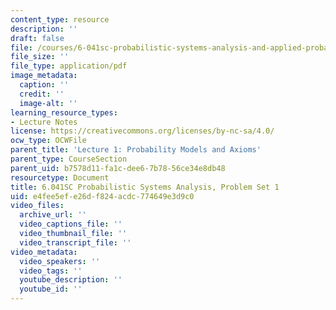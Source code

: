 ```yaml
---
content_type: resource
description: ''
draft: false
file: /courses/6-041sc-probabilistic-systems-analysis-and-applied-probability-fall-2013/e4fee5efe26df824acdc774649e3d9c0_MIT6_041SCF13_assn01.pdf
file_size: ''
file_type: application/pdf
image_metadata:
  caption: ''
  credit: ''
  image-alt: ''
learning_resource_types:
- Lecture Notes
license: https://creativecommons.org/licenses/by-nc-sa/4.0/
ocw_type: OCWFile
parent_title: 'Lecture 1: Probability Models and Axioms'
parent_type: CourseSection
parent_uid: b7578d11-fa1c-dee6-7b78-56ce34e8db48
resourcetype: Document
title: 6.041SC Probabilistic Systems Analysis, Problem Set 1
uid: e4fee5ef-e26d-f824-acdc-774649e3d9c0
video_files:
  archive_url: ''
  video_captions_file: ''
  video_thumbnail_file: ''
  video_transcript_file: ''
video_metadata:
  video_speakers: ''
  video_tags: ''
  youtube_description: ''
  youtube_id: ''
---
```

